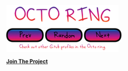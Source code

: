 [![](https://raw.githubusercontent.com/ssiskskk/Octo-ring-sunset/e8e97894565933b29bb50852644d7bd984fb3a73/octo-ring-main.png)](https://octo-ring.com/)  
[![](
https://raw.githubusercontent.com/ssiskskk/Octo-ring-sunset/main/octo-previous.png)](https://octo-ring.com/p/ssiskskk/prev) [![](https://raw.githubusercontent.com/ssiskskk/Octo-ring-sunset/82464f77a1c39408016397560b64431913a6ab43/octo-random.png)](https://octo-ring.com/p/ssiskskk/random) [![](https://raw.githubusercontent.com/ssiskskk/Octo-ring-sunset/7166afef37562ed246825b8b032d2004bb19b436/octo-next.png)](https://octo-ring.com/p/ssiskskk/next)  
[![](https://raw.githubusercontent.com/ssiskskk/Octo-ring-sunset/main/octo-bottoom.png)](https://octo-ring.com/)


**[Join The Project](https://octo-ring.com/)**
